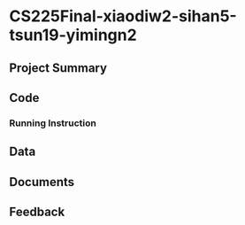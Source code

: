 # CS225Final-xiaodiw2-sihan5-tsun19-yimingn2

## Project Summary

## Code

### Running Instruction

## Data

## Documents

## Feedback
